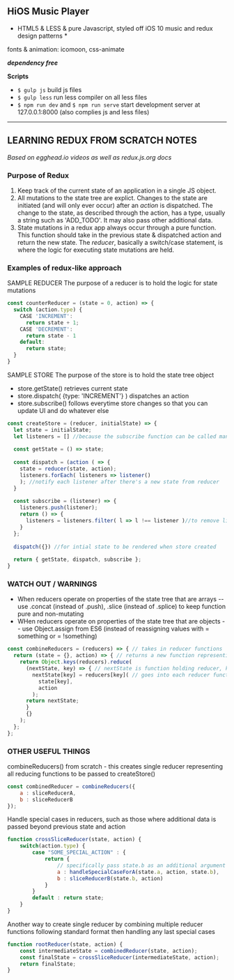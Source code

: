 ## HiOS Music Player
* HTML5 & LESS & pure Javascript, styled off iOS 10 music and redux design patterns *

fonts & animation: icomoon, css-animate

***dependency free***

**Scripts**
- `$ gulp js` build js files 
- `$ gulp less` run less compiler on all less files
- `$ npm run dev`  and  `$ npm run serve` start development server at 127.0.0.1:8000 (also complies js and less files)

-----------------------------------------------------
## LEARNING REDUX FROM SCRATCH NOTES
*Based on egghead.io videos as well as redux.js.org docs*

### Purpose of Redux
1.  Keep track of the current state of an application in a single JS object. 
2.  All mutations to the state tree are explict. Changes to the state are initiated (and will only ever occur) after an *action* is dispatched.  The change to the state, as described through the action, has a type, usually a string such as 'ADD_TODO'.  It may also pass other additional data.  
3.   State mutations in a redux app always occur through a pure function.  This function should take in the previous state & dispatched action and return the new state.  The *reducer*, basically a switch/case statement, is where the logic for executing state mutations are held.


### Examples of redux-like approach 
SAMPLE REDUCER
The purpose of a reducer is to hold the logic for state mutations
```javascript
const counterReducer = (state = 0, action) => {
  switch (action.type) {
    CASE 'INCREMENT':
      return state + 1;
    CASE 'DECREMENT':
      return state - 1
    default: 
      return state;  
  }
}
```
SAMPLE STORE 
The purpose of the store is to hold the state tree object

- store.getState() retrieves current state
- store.dispatch( {type: 'INCREMENT'} ) dispatches an action
- store.subscribe() follows everytime store changes so that you can update UI and do whatever else
```javascript
const createStore = (reducer, initialState) => {
  let state = initialState;
  let listeners = [] //because the subscribe function can be called many times we need to keep track of the change listeners
  
  const getState = () => state;
  
  const dispatch = (action ( => {
    state = reducer(state, action);
    listeners.forEach( listeners => listener() 
    ); //notify each listener after there's a new state from reducer
  }
  
  const subscribe = (listener) => {
    listeners.push(listener);
    return () => {
      listeners = listeners.filter( l => l !== listener )//to remove listener subscribe again
    }
  };
  
  dispatch({}) //for intial state to be rendered when store created
  
  return { getState, dispatch, subscribe };
}
```
### WATCH OUT / WARNINGS ###
- When reducers operate on properties of the state tree that are arrays -- use .concat (instead of .push), .slice (instead of .splice) to keep function pure and non-mutating
- WHen reducers operate on properties of the state tree that are objects -- use Object.assign from ES6 (instead of reassigning values with = something or = !something)

```javascript
const combineReducers = (reducers) => { // takes in reducer functions
  return (state = {}, action) => { // returns a new function representing all reducers logic combined
    return Object.keys(reducers).reduce(
      (nextState, key) => { // nextState is function holding reducer, key is the reducer function
        nextState[key] = reducers[key]( // goes into each reducer function
          state[key], 
          action
        );
      return nextState;
      }
      {}
    );
  };
}; 
```

### OTHER USEFUL THINGS ###
combineReducers() from scratch - this creates single reducer representing all reducing functions to be passed to createStore()
```javascript
const combinedReducer = combineReducers({
    a : sliceReducerA,
    b : sliceReducerB
}); 
```
Handle special cases in reducers, such as those where additional data is passed beyond previous state and action
```javascript
function crossSliceReducer(state, action) {
    switch(action.type) {
        case "SOME_SPECIAL_ACTION" : {
            return {
                // specifically pass state.b as an additional argument
                a : handleSpecialCaseForA(state.a, action, state.b),
                b : sliceReducerB(state.b, action)
            }        
        }
        default : return state;
    }
}
```
Another way to create single reducer by combining multiple reducer functions following standard format then handling any last special cases
```javascript
function rootReducer(state, action) {
    const intermediateState = combinedReducer(state, action);
    const finalState = crossSliceReducer(intermediateState, action);
    return finalState;
}
```
